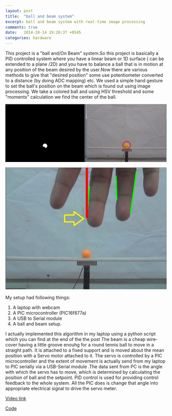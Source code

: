 ```yaml
---
layout: post
title:  "ball and beam system"
excerpt: ball and beam system with real-time image processing
comments: true
date:   2014-10-14 19:26:37 +0545
categories: hardware 
---
```


This project is a "ball and/On Beam" system.So this project is basically a PID controlled system where you
have a linear beam or 1D surface ( can be extended to a plane /2D) and you have to balance a ball that is
in motion at any position of the beam desired by the user.Now there are various methods to give that "desired position"
some use potentiometer converted to a distance (by doing ADC mapping) etc. We used a simple hand gesture to set the ball's
position on the beam which is found out using image processing. We take a colored ball and using HSV threshold and 
some "moments" calculation we find the center of the ball.



![png](/assets/ballbeam/thr.png)

![png](/assets/ballbeam/2.png)


My setup had following things:

  1. A laptop with webcam
  2. A PIC microcontroller (PIC16f877a)
  3. A USB to Serial module
  4. A ball and beam setup.
  
I actually implemented this algorithm in my laptop using a python script which you can find at the end of the the post
The beam is a cheap wire-cover having a little groove enouhg for a round tennis ball to move in a straight path. 
It is attached to a fixed support and is moved about the mean position with a Servo motor attached to it.
The servo is controlled by a PIC microcontroller and the extent of movement is actually send from my
laptop to PIC serially via a USB-Serial module .The data sent from PC is the angle with which the servo has 
to move, which is determined by calculating the position of ball and  the setpoint. PID control is used for providing
control feedback to the whole system. All the PIC does is change that angle into appropriate electrical signal to drive
the servo meter.

[Video link](https://www.youtube.com/watch?v=cayVlMbv05g&feature=youtu.be%20)

[Code](https://drive.google.com/file/d/0B3wAJh9-HvDcM1NaRmt2VVlOZlU/view?usp=sharing)

